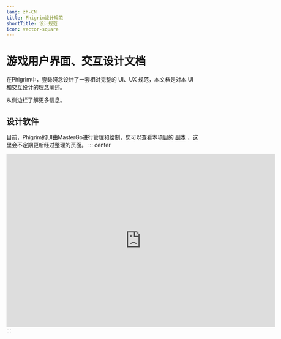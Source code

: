 ```yaml
---
lang: zh-CN
title: Phigrim设计规范
shortTitle: 设计规范
icon: vector-square
---
```


# 游戏用户界面、交互设计文档

在Phigrim中，壹鈊殘念设计了一套相对完整的 UI、UX 规范，本文档是对本 UI 和交互设计的理念阐述。

从侧边栏了解更多信息。

## 设计软件

目前，Phigrim的UI由MasterGo进行管理和绘制，您可以查看本项目的 [副本](https://mastergo.com/goto/oSzCvsGD?file=86471810301222)
，这里会不定期更新经过整理的页面。
::: center
<iframe style="border: 1px solid rgba(0, 0, 0, 0.1);" width="700" height="450" src="https://www.figma.com/embed?embed_host=share&url=https%3A%2F%2Fwww.figma.com%2Ffile%2F7G51jRDILzu5zY8wBIuhQJ%2FPhigrim-UI.sketch..sketch.---%25E5%2589%25AF%25E6%259C%25AC%3Fnode-id%3D0%253A1%26t%3DyPLpIu1PimKYiKyn-1" allowfullscreen></iframe>
:::
